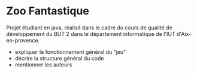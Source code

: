 # Zoo Fantastique
Projet étudiant en java, réalisé dans le cadre du cours de qualité de développement du BUT 2 dans le département informatique de l'IUT d'Aix-en-provence.
 
* expliquer le fonctionnement général du "jeu"
* décrire la structure général du code
* mentionner les auteurs
